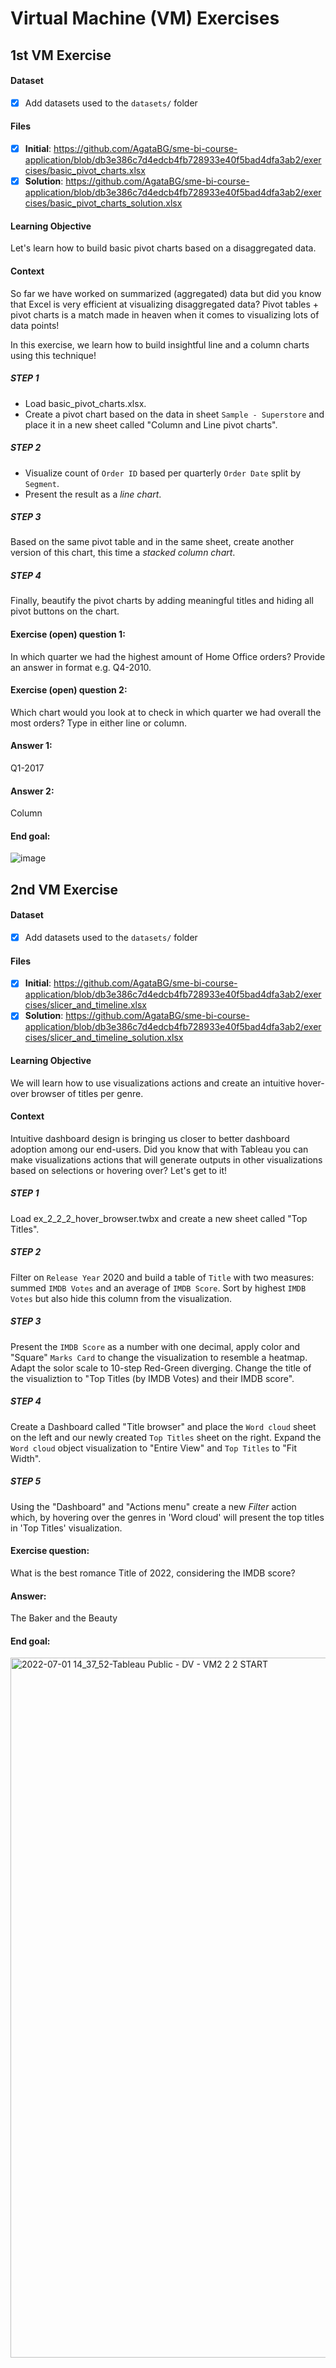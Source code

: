 # Virtual Machine (VM) Exercises

## 1st VM Exercise

#### Dataset

- [x] Add datasets used to the `datasets/` folder

#### Files

- [x] **Initial**:  https://github.com/AgataBG/sme-bi-course-application/blob/db3e386c7d4edcb4fb728933e40f5bad4dfa3ab2/exercises/basic_pivot_charts.xlsx
- [x] **Solution**: https://github.com/AgataBG/sme-bi-course-application/blob/db3e386c7d4edcb4fb728933e40f5bad4dfa3ab2/exercises/basic_pivot_charts_solution.xlsx

#### Learning Objective

Let's learn how to build basic pivot charts based on a disaggregated data.

#### Context

So far we have worked on summarized (aggregated) data but did you know that Excel is very efficient at visualizing disaggregated data? Pivot tables + pivot charts is a match made in heaven when it comes to visualizing lots of data points!

In this exercise, we learn how to build insightful line and a column charts using this technique!

##### STEP 1
- Load basic_pivot_charts.xlsx. 
- Create a pivot chart based on the data in sheet `Sample - Superstore` and place it in a new sheet called "Column and Line pivot charts".

##### STEP 2
- Visualize count of `Order ID` based per quarterly `Order Date` split by `Segment`.
- Present the result as a _line chart_.

##### STEP 3
Based on the same pivot table and in the same sheet, create another version of this chart, this time a _stacked column chart_.

##### STEP 4
Finally, beautify the pivot charts by adding meaningful titles and hiding all pivot buttons on the chart.

#### Exercise (open) question 1:
In which quarter we had the highest amount of Home Office orders? Provide an answer in format e.g. Q4-2010.

#### Exercise (open) question 2:
Which chart would you look at to check in which quarter we had overall the most orders? Type in either line or column.

#### Answer 1: 
Q1-2017

#### Answer 2: 
Column

#### End goal:
![image](https://github.com/AgataBG/sme-bi-course-application/assets/95186405/fe9cd61b-d159-4571-90fc-bd9543b7bb4b)


## 2nd VM Exercise

#### Dataset

- [x] Add datasets used to the `datasets/` folder

#### Files

- [x] **Initial**:  https://github.com/AgataBG/sme-bi-course-application/blob/db3e386c7d4edcb4fb728933e40f5bad4dfa3ab2/exercises/slicer_and_timeline.xlsx
- [x] **Solution**: https://github.com/AgataBG/sme-bi-course-application/blob/db3e386c7d4edcb4fb728933e40f5bad4dfa3ab2/exercises/slicer_and_timeline_solution.xlsx

#### Learning Objective

We will learn how to use visualizations actions and create an intuitive hover-over browser of titles per genre.

#### Context

Intuitive dashboard design is bringing us closer to better dashboard adoption among our end-users. 
Did you know that with Tableau you can make visualizations actions that will generate outputs in other visualizations based on selections or hovering over?
Let's get to it!

##### STEP 1
Load ex_2_2_2_hover_browser.twbx and create a new sheet called "Top Titles".

##### STEP 2
Filter on `Release Year` 2020 and build a table of `Title` with two measures: summed `IMDB Votes` and an average of `IMDB Score`.
Sort by highest `IMDB Votes` but also hide this column from the visualization.

##### STEP 3
Present the `IMDB Score` as a number with one decimal, apply color and "Square" `Marks Card` to change the visualization to resemble a heatmap. Adapt the solor scale to 10-step Red-Green diverging.
Change the title of the visualiztion to "Top Titles (by IMDB Votes) and their IMDB score".

##### STEP 4
Create a Dashboard called "Title browser" and place the `Word cloud` sheet on the left and our newly created `Top Titles` sheet on the right. 
Expand the `Word cloud` object visualization to "Entire View" and `Top Titles` to "Fit Width". 

##### STEP 5
Using the "Dashboard" and "Actions menu" create a new _Filter_ action which, by hovering over the genres in 'Word cloud' will present the top titles in 'Top Titles' visualization.

#### Exercise question:
What is the best romance Title of 2022, considering the IMDB score?

#### Answer:
The Baker and the Beauty

#### End goal:

<img width="1120" alt="2022-07-01 14_37_52-Tableau Public - DV - VM2 2 2 START" src="https://user-images.githubusercontent.com/95186405/176898089-e766e23d-ff45-4e35-b560-2453eec6c6fc.png">

